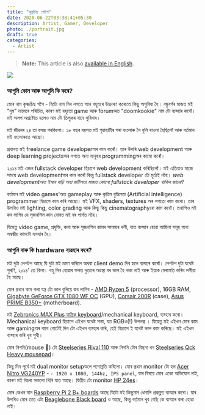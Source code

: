 ```yaml
---
title: "কৃষ্নচিছ গোগৈ"
date: 2020-06-22T03:38:41+05:30
description: Artist, Gamer, Developer
photo: ./portrait.jpg
draft: true
categories:
  - Artist
---
```


> **Note:** This article is also [available in English](/en/interviews/3/krishnashish/).

![](/interviews/3/portrait.jpg)

### আপুনি কোন আৰু আপুনি কি কৰে?

মোৰ নাম কৃষ্ণচিছ গগৈ - যিটো নাম মিৰ লগতে আন বহুতৰে উচ্চাৰণ কৰোতে কিছু অসুবিধা হৈ। বন্ধুবৰ্গৰ মাজত মই "দুম" নামেৰে পৰিচিত, কাৰণ মই বহুতো game আৰু forumঅত "doomkookie" নাম টো ব্যৱ্হাৰ কৰোঁ। মই অলপ অপ্ৰষ্টোত হলেও নাম টো তিলুকৰ বাবে সুবিধাৰ।

মই জীৱনৰ ২৪ তা বসন্ত গৰকিলো। ১৮ বছৰ বয়সত মই গুৱাহাটীৰ পৰা বংলোৰু লৈ বুলি ৰাওনা হৈছিলোঁ আৰু বৰ্তমান মই বংলোৰুতে আছো।

প্ৰধানত মই freelance game developerঅৰ কাম কৰোঁ। তাৰ উপৰি web development আৰু deep learning projectsঅৰ লগতে অন্য মানুহৰ programmingঅৰ কামো কৰোঁ।

২০১৪ মই এজন fullstack developer হিচাপে web development কৰিছিলোঁ। মই এতিয়াও মাজে সময়ে web developmentঅৰ কাম কৰোঁ কিন্তু fullstack developer টো মুঠেই নহৈ। _web developmentঅত ইমান বাঢ়ি অহা জটিলতা মাজত কোনো fullstack developer থাকিব জানো?_

বৰ্তমান মই video games'অত gameplay আৰু কৃত্ৰিম বুদ্ধিমত্তা (Artificial intelligence) programmer হিচাপে কাম কৰি আছো। মই VFX, shaders, textures অৰ লগতো কাম কৰো। তাৰ উপৰিও মই lighting, color grading আৰু কিছু কিছু cinematographyৰো কাম কৰোঁ। তথাপিও মই কব লাগিব যে সৃজনশিল কাম বোৰত মই বৰ পাৰ্গত নহৈ।

যিহেতু video game, প্ৰযুক্তি, কলা আৰু সৃজনশিল কামৰ সমন্বয়ৰ থলী, যাত ব্যৱ্হাৰ হোৱা আহিলা সমূহ অন্য সম্বন্ধীয় কামটো ব্যৱ্হাৰ হৈ।

### আপুনি বাৰু কি hardware ব্যৱহাৰ কৰে?

মই দুটা লেপটপ আছে যি দুটা মই ভ্ৰমণ কৰিলে অথবা client demo দিব হলে ব্যৱ্হাৰ কৰোঁ। লেপটপ দুটা যথেষ্ট পুৰণি, ২০১৪' তে কিনা। বহু দিন হোৱাৰ ফলত দুতাৰে অৱস্থা বৰ ভাল হৈ থকা নাই আৰু ইয়াক মেৰামতি কৰিব লগীয়া হৈ আছে।

মোৰ প্ৰধান কাম কৰা যন্ত্ৰ টো ভাল বুলিয়ে কব লাগিব - [AMD Ryzen 5](https://en.wikipedia.org/wiki/Ryzen) (processor), 16GB RAM,
[Gigabyte GeForce GTX 1080 WF OC](http://archive.is/n2s7X) (GPU), [Corsair 200R](http://archive.is/tfMbq) (case), [Asus PRIME B350+](http://archive.is/eRbmC) (motherboard).

মই [Zebronics MAX Plus যান্ত্ৰিক keyboard](http://archive.is/Lqefc)/mechanical keyboard, ব্যৱ্হাৰ কৰো। Mechanical keyboard হিচাপে এইখন যথেষ্ট সস্তা, যত RGBও(!) উপলব্ধ । যিহেতু মই এইখন মোৰ কাম আৰু gamingঅৰ বাবে গোটেই দিন টো এইখন ব্যৱ্হাৰ কৰি, হেই হিচাপে ই যথেষ্ট ভাল কাম কৰিছে। মই এইখন ব্যৱ্হাৰ কৰি খুব সুখী।

মোৰ নিগনি(mouse 🐁) টো [Steelseries Rival 110](https://www.amazon.in/SteelSeries-Rival-62466-Optical-Gaming/dp/B075LD4YY6) আৰু নিগনি টোৰ বিছনা খন
[Steelseries Qck Heavy mousepad](https://www.flipkart.com/steelseries-qck-heavy-mousepad/p/itmetccn3zfzawhg)।

কিছু দিন পূৰ্বে মই dual monitor setupঅলে পদোন্নতি কৰিলো। মোৰ প্ৰধান monitor টো হল [Acer Nitro VG240YP](http://archive.is/142Xc) - `- 1920 x 1080, 144hz, IPS panel`, যাৰ বিষয়ে মোৰ
একো অভিযোগ নাই, কাৰণ মই বিচৰা সকলো খিনি যাত আছে। দ্বিতীয় টো monitor [HP 24es](http://archive.is/FzHzV)।

মোৰ কেখন মান [Raspberry Pi 2 B+ boards](https://www.raspberrypi.org/products/raspberry-pi-2-model-b/) আছে যিটো মই কিছুমান ধেমালি প্ৰকল্পত ব্যৱ্হাৰ কৰো। যাৰ উপৰিও মোৰ তাত এটা [Beaglebone Black board](https://en.wikipedia.org/wiki/BeagleBoard) ও আছে, কিন্তু বৰ্তমান খুব বেছি কে ব্যৱ্হাৰ কৰা হোৱা নাই।
